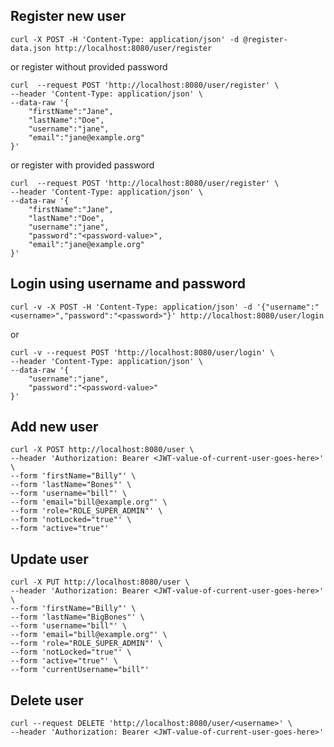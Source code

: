 ## Register new user
```shell script
curl -X POST -H 'Content-Type: application/json' -d @register-data.json http://localhost:8080/user/register
```
or register without provided password
```shell script
curl  --request POST 'http://localhost:8080/user/register' \
--header 'Content-Type: application/json' \
--data-raw '{
    "firstName":"Jane",
    "lastName":"Doe",
    "username":"jane",
    "email":"jane@example.org"
}'
```
or register with provided password
```shell script
curl  --request POST 'http://localhost:8080/user/register' \
--header 'Content-Type: application/json' \
--data-raw '{
    "firstName":"Jane",
    "lastName":"Doe",
    "username":"jane",
    "password":"<password-value>",
    "email":"jane@example.org"
}'
```

## Login using username and password
```shell script
curl -v -X POST -H 'Content-Type: application/json' -d '{"username":"<username>","password":"<password>"}' http://localhost:8080/user/login
```
or
```shell script
curl -v --request POST 'http://localhost:8080/user/login' \
--header 'Content-Type: application/json' \
--data-raw '{
    "username":"jane",
    "password":"<password-value>"
}'
```

## Add new user
```shell script
curl -X POST http://localhost:8080/user \
--header 'Authorization: Bearer <JWT-value-of-current-user-goes-here>' \
--form 'firstName="Billy"' \
--form 'lastName="Bones"' \
--form 'username="bill"' \
--form 'email="bill@example.org"' \
--form 'role="ROLE_SUPER_ADMIN"' \
--form 'notLocked="true"' \
--form 'active="true"'
```

## Update user
```shell script
curl -X PUT http://localhost:8080/user \
--header 'Authorization: Bearer <JWT-value-of-current-user-goes-here>' \
--form 'firstName="Billy"' \
--form 'lastName="BigBones"' \
--form 'username="bill"' \
--form 'email="bill@example.org"' \
--form 'role="ROLE_SUPER_ADMIN"' \
--form 'notLocked="true"' \
--form 'active="true"' \
--form 'currentUsername="bill"'
```

## Delete user
```shell script
curl --request DELETE 'http://localhost:8080/user/<username>' \
--header 'Authorization: Bearer <JWT-value-of-current-user-goes-here>'
```
